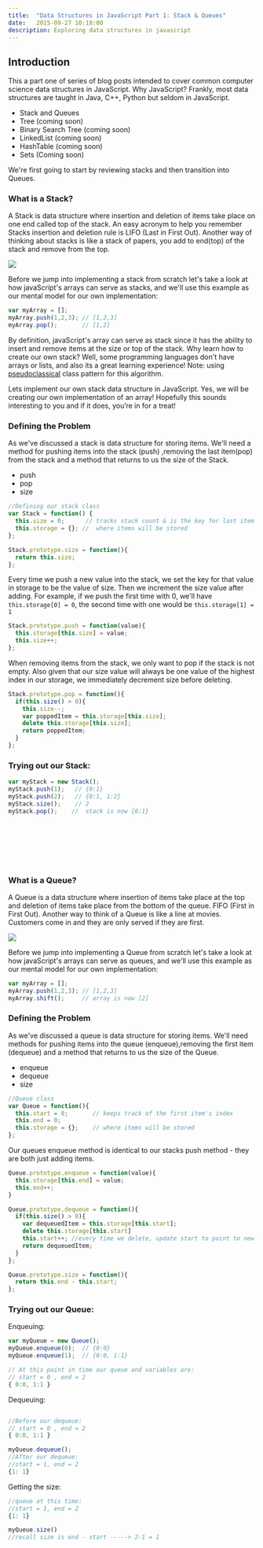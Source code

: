 ```yaml
---
title:  "Data Structures in JavaScript Part 1: Stack & Queues"
date:   2015-09-27 10:18:00
description: Exploring data structures in javascript
---
```


## Introduction
This a part one of series of blog posts intended to cover common computer science data structures in JavaScript. Why JavaScript? Frankly, most data structures are taught in Java, C++, Python but seldom in JavaScript.

- Stack and Queues
- Tree (coming soon)
- Binary Search Tree (coming soon)
- LinkedList (coming soon)
- HashTable (coming soon)
- Sets (Coming soon)

We're first going to start by reviewing stacks and then transition into Queues.


### What is a Stack?
A Stack is data structure where insertion and deletion of items take place on one end called top of the stack. An easy acronym to help you remember Stacks insertion and deletion rule is LIFO (Last in First Out). Another way of thinking about stacks is like a stack of papers, you add to end(top) of the stack and remove from the top.

<img src="https://upload.wikimedia.org/wikipedia/commons/thumb/2/29/Data_stack.svg/391px-Data_stack.svg.png"/>

Before we jump into implementing a stack from scratch let's take a look at how javaScript's arrays can serve as stacks, and we'll use this example as our mental model for our own implementation:

```js
var myArray = [];
myArray.push(1,2,3); // [1,2,3]
myArray.pop();       // [1,2]
```

By definition, javaScript's array can serve as stack since it has the ability to insert and remove items at the size or top
of the stack. Why learn how to create our own stack? Well, some programming languages don't have arrays or lists, and also its
a great learning experience! Note: using [pseudoclassical](http://www.ryanatkinson.io/javascript-instantiation-patterns/) class pattern for this algorithm.

Lets implement our own stack data structure in JavaScript. Yes, we will be creating our own implementation of an array! Hopefully this sounds interesting to you and if it does, you’re in for a treat!

### Defining the Problem
As we've discussed a stack is data structure for storing items. We'll need a method for pushing items into the stack (push)  ,removing the last item(pop) from the stack and a method that returns to us the size of the Stack.

- push
- pop
- size


```js
//Defining our stack class
var Stack = function() {
  this.size = 0;      // tracks stack count & is the key for last item to pop in storage
  this.storage = {}; //  where items will be stored
};
```

```js
Stack.prototype.size = function(){
  return this.size;
};
```

Every time we push a new value into the stack, we set the key for that value in storage to be the value of size.
Then we increment the size value after adding. For example, if we push the first time with 0, we'll have `this.storage[0] = 0`, the second time with one would be `this.storage[1] = 1`

```js
Stack.prototype.push = function(value){
  this.storage[this.size] = value;
  this.size++;
};
```

When removing items from the stack, we only want to pop if the stack is not empty. Also given that our size value
will always be one value of the highest index in our storage, we immediately decrement size before deleting.

```js
Stack.prototype.pop = function(){
  if(this.size() > 0){
    this.size--;
    var poppedItem = this.storage[this.size];
    delete this.storage[this.size];
    return poppedItem;
  }
};
```

### Trying out our Stack:

```js
var myStack = new Stack();
myStack.push(1);   // {0:1}
myStack.push(2);   // {0:1, 1:2}
myStack.size();    // 2
myStack.pop();    //  stack is now {0:1}
```

<br><br><br><br></br>

### What is a Queue?
A Queue is a data structure where insertion of items take place at the top and deletion of items take place from the bottom of the queue. FIFO (First in First Out). Another way to think of a Queue is like a line at movies. Customers come in and they are only served if they are first.

<img src="https://upload.wikimedia.org/wikipedia/commons/thumb/5/52/Data_Queue.svg/300px-Data_Queue.svg.png">

Before we jump into implementing a Queue from scratch let's take a look at how javaScript's arrays can serve as queues, and we'll use this example as our mental model for our own implementation:

```js
var myArray = [];
myArray.push(1,2,3); // [1,2,3]
myArray.shift();     // array is now [2]
```



### Defining the Problem
As we've discussed a queue is data structure for storing items. We'll need methods for pushing items into the queue (enqueue),removing the first item (dequeue) and a method that returns to us the size of the Queue.
- enqueue
- dequeue
- size


```js
//Queue class
var Queue = function(){
  this.start = 0;       // keeps track of the first item's index
  this.end = 0;         
  this.storage = {};    // where items will be stored
};
```


Our queues enqueue method is identical to our stacks push method - they are both just adding items.

```js
Queue.prototype.enqueue = function(value){
  this.storage[this.end] = value;
  this.end++;
}
```

```js
Queue.prototype.dequeue = function(){
  if(this.size() > 0){
    var dequeuedItem = this.storage[this.start];
    delete this.storage[this.start]
    this.start++; //every time we delete, update start to point to new first index
    return dequeuedItem;
  }
};
```

```js
Queue.prototype.size = function(){
  return this.end - this.start;
};
```

### Trying out our Queue:

Enqueuing:

```js
var myQueue = new Queue();
myQueue.enqueue(0);  // {0:0}
myQueue.enqueue(1);  // {0:0, 1:1}

// At this point in time our queue and variables are:
// start = 0 , end = 2
{ 0:0, 1:1 }
```

Dequeuing:

```js

//Before our dequeue:
// start = 0 , end = 2
{ 0:0, 1:1 }

myQueue.dequeue();   
//After our dequeue:
//start = 1, end = 2
{1: 1}
```

Getting the size:

```js
//queue at this time:
//start = 1, end = 2
{1: 1}

myQueue.size()
//recall size is end - start -----> 2-1 = 1
```
